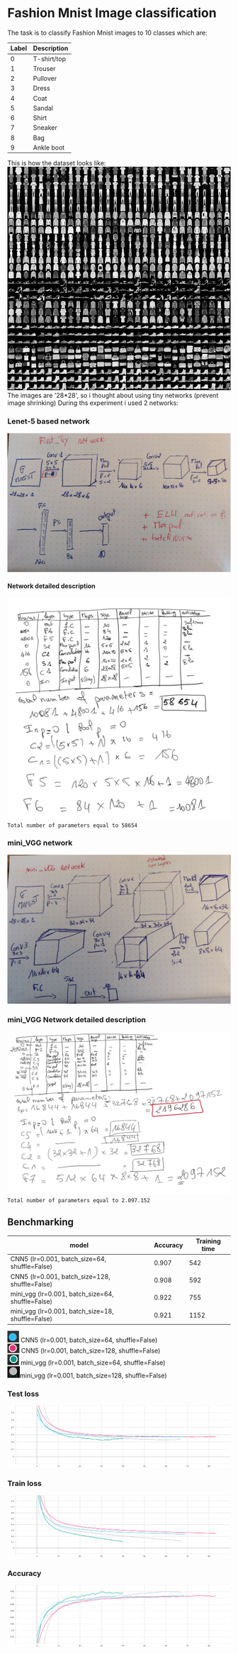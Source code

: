 # Fashion Mnist Image classification
The task is to classify Fashion Mnist images to 10 classes which are:

| Label | Description |
| --- | --- |
| 0 | T-shirt/top |
| 1 | Trouser |
| 2 | Pullover |
| 3 | Dress |
| 4 | Coat |
| 5 | Sandal |
| 6 | Shirt |
| 7 | Sneaker |
| 8 | Bag |
| 9 | Ankle boot |
This is how the dataset looks like: <br>
![Mnist fashion data sample](assets/fashion-mnist-sprite.png)
<br>The images are '28*28', so i thought about using tiny networks (prevent image shrinking)
During ths experiment i used 2 networks:
### Lenet-5 based network
![Mnist fashion data sample](assets/lenet2.jpg)
#### Network detailed description
![Mnist fashion data sample](assets/cnn5.jpg) <br>
`Total number of parameters equal to 58654`

### mini_VGG network
![Mnist fashion data sample](assets/minivgg1.jpg)
### mini_VGG Network detailed description
![Mnist fashion data sample](assets/vgg_mini%20param.jpg)<br>
`Total number of parameters equal to 2.097.152`


## Benchmarking
| model | Accuracy | Training time |
| --- | --- | --- |
| CNN5 (lr=0.001, batch_size=64, shuffle=False) | 0.907 | 542|
| CNN5 (lr=0.001, batch_size=128, shuffle=False) | 0.908 | 592|
| mini_vgg (lr=0.001, batch_size=64, shuffle=False)| 0.922  | 755|
| mini_vgg (lr=0.001, batch_size=18, shuffle=False)| 0.921| 1152|
![Mnist fashion data sample](assets/blue.png)  CNN5 (lr=0.001, batch_size=64, shuffle=False)<br>
![Mnist fashion data sample](assets/rose.png) CNN5 (lr=0.001, batch_size=128, shuffle=False)<br>
![Mnist fashion data sample](assets/green.png) mini_vgg (lr=0.001, batch_size=64, shuffle=False)<br>
![Mnist fashion data sample](assets/gray.png)mini_vgg (lr=0.001, batch_size=128, shuffle=False)<br>

### Test loss
![Mnist fashion data sample](assets/Test_Loss.svg)<br>
### Train loss
![Mnist fashion data sample](assets/Train_Loss.svg)<br>
### Accuracy
![Mnist fashion data sample](assets/Accuracy.svg)<br>
